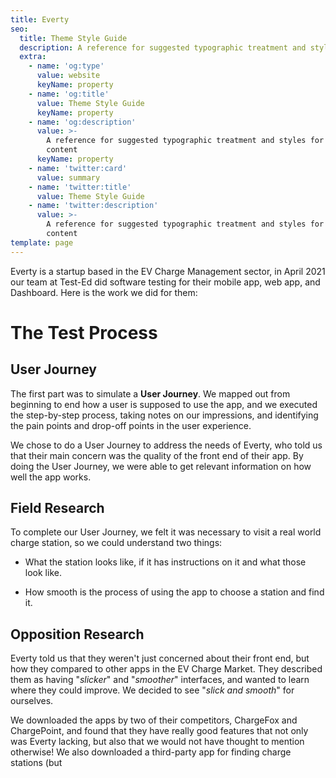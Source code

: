 ```yaml
---
title: Everty
seo:
  title: Theme Style Guide
  description: A reference for suggested typographic treatment and styles for your content
  extra:
    - name: 'og:type'
      value: website
      keyName: property
    - name: 'og:title'
      value: Theme Style Guide
      keyName: property
    - name: 'og:description'
      value: >-
        A reference for suggested typographic treatment and styles for your
        content
      keyName: property
    - name: 'twitter:card'
      value: summary
    - name: 'twitter:title'
      value: Theme Style Guide
    - name: 'twitter:description'
      value: >-
        A reference for suggested typographic treatment and styles for your
        content
template: page
---
```

Everty is a startup based in the EV Charge Management sector, in April 2021 our team at Test-Ed did software testing for their mobile app, web app, and Dashboard. Here is the work we did for them:

# The Test Process

## User Journey

The first part was to simulate a **User Journey**. We mapped out from beginning to end how a user is supposed to use the app, and we executed the step-by-step process, taking notes on our impressions, and identifying the pain points and drop-off points in the user experience.

We chose to do a User Journey to address the needs of Everty, who told us that their main concern was the quality of the front end of their app. By doing the User Journey, we were able to get relevant information on how well the app works.

## Field Research

To complete our User Journey, we felt it was necessary to visit a real world charge station, so we could understand two things:

*   What the station looks like, if it has instructions on it and what those look like.

*   How smooth is the process of using the app to choose a station and find it.

## Opposition Research

Everty told us that they weren't just concerned about their front end, but how they compared to other apps in the EV Charge Market. They described them as having "*slicker*" and "*smoother*" interfaces, and wanted to learn where they could improve. We decided to see "*slick and smooth*" for ourselves.

We downloaded the apps by two of their competitors, ChargeFox and ChargePoint, and found that they have really good features that not only was Everty lacking, but also that we would not have thought to mention otherwise! We also downloaded a third-party app for finding charge stations (but 

#
